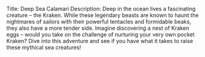 
<!--🦑 An experimental game for my final output for Application Development! We were told to make a virtual pet game and this is what I've came up with. -->
Title: Deep Sea Calamari
Description:
Deep in the ocean lives a fascinating creature – the Kraken. While these legendary beasts are known to haunt the nightmares of sailors with their powerful tentacles and formidable beaks, they also have a more tender side. Imagine discovering a nest of Kraken eggs – would you take on the challenge of nurturing your very own pocket Kraken? Dive into this adventure and see if you have what it takes to raise these mythical sea creatures!
